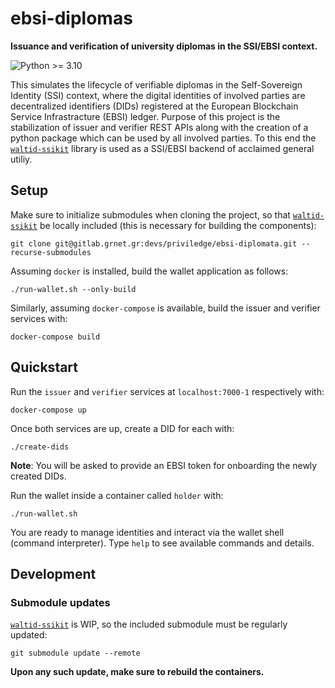 # ebsi-diplomas

**Issuance and verification of university diplomas in the SSI/EBSI context.**

![Python >= 3.10](https://img.shields.io/badge/python-%3E%3D%203.10-blue.svg)

This simulates the lifecycle of verifiable diplomas in the Self-Sovereign Identity (SSI)
context, where the digital identities of involved parties are decentralized identifiers
(DIDs) registered at the European Blockchain Service Infrastracture (EBSI) ledger.
Purpose of this project is the stabilization of issuer and verifier REST APIs along with
the creation of a python package which can be used by all involved parties. To this
end the [`waltid-ssikit`](https://github.com/walt-id/waltid-ssikit) library is used
as a SSI/EBSI backend of acclaimed general utiliy.

## Setup

Make sure to initialize submodules when cloning the project, so that
[`waltid-ssikit`](https://github.com/walt-id/waltid-ssikit) be locally included
(this is necessary for building the components):

```commandline
git clone git@gitlab.grnet.gr:devs/priviledge/ebsi-diplomata.git --recurse-submodules
```

Assuming `docker` is installed, build the wallet application as follows:

```commandline
./run-wallet.sh --only-build
```

Similarly, assuming `docker-compose` is available, build the issuer and verifier
services with:

```commandline
docker-compose build
```

## Quickstart

Run the `issuer` and `verifier` services at `localhost:7000-1` respectively with:

```commandline
docker-compose up
```

Once both services are up, create a DID for each with:

```commandline
./create-dids
```

**Note**: You will be asked to provide an EBSI token for onboarding the newly
created DIDs.

Run the wallet inside a container called `holder` with:

```commandline
./run-wallet.sh
```

You are ready to manage identities and interact via the wallet shell (command
interpreter). Type `help` to see available commands and details.

## Development

### Submodule updates

[`waltid-ssikit`](https://github.com/walt-id/waltid-ssikit) is WIP, so the
included submodule must be regularly updated:

```commandline
git submodule update --remote
```

**Upon any such update, make sure to rebuild the containers.**
